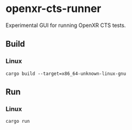 # openxr-cts-runner

 Experimental GUI for running OpenXR CTS tests.

## Build

### Linux

`cargo build --target=x86_64-unknown-linux-gnu`

## Run

### Linux

`cargo run`
